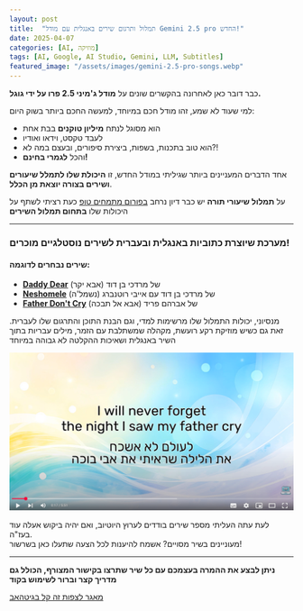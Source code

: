 ```yaml
---
layout: post
title:  "תמלול ותרגום שירים באנגלית עם מודל Gemini 2.5 pro החדש!"
date: 2025-04-07
categories: [AI, מוזיקה]
tags: [AI, Google, AI Studio, Gemini, LLM, Subtitles]
featured_image: "/assets/images/gemini-2.5-pro-songs.webp"
---
```



כבר דובר כאן לאחרונה בהקשרים שונים על **מודל ג'מיני 2.5 פרו על ידי גוגל.**

למי שעוד לא שמע, זהו מודל חכם במיוחד, למעשה החכם ביותר בשוק היום:

- הוא מסוגל לנתח **מיליון טוקנים** בבת אחת
- לעבד טקסט, וידאו ואודיו
- הוא טוב בתכנות, בשפות, ביצירת סיפורים, ובעצם במה לא?!
- והכל **לגמרי בחינם!**

אחד הדברים המעניינים ביותר שגיליתי במודל החדש, זו **היכולת שלו לתמלל שיעורים ושירים בצורה יוצאת מן הכלל**.

על **תמלול שיעורי תורה** יש כבר דיון נרחב [בפורום מתמחים טופ](https://mitmachim.top/post/933597) כעת רציתי לשתף על היכולות שלו **בתחום תמלול השירים**

---

### **מערכת שיוצרת כתוביות באנגלית ובעברית לשירים נוסטלגיים מוכרים!**


#### שירים נבחרים לדוגמה:

- **[Daddy Dear](https://youtu.be/MrQat2kpIXw)** (אבא יקר) של מרדכי בן דוד
- **[Neshomele](https://youtu.be/Xzm0Z2BNM4E)** (נשמל'ה) של מרדכי בן דוד עם אייבי רוטנברג
- **[Father Don't Cry](https://youtu.be/bK6B-WXvCZg)** (אבא אל תבכה) של אברהם פריד

מנסיוני, יכולות התמלול שלו מרשימות למדי, וגם הבנת התוכן והתרגום שלו לעברית. זאת גם כשיש מוזיקת רקע רועשת, מקהלה שמשתלבת עם הזמר, מילים עבריות בתוך השיר באנגלית ושאיכות ההקלטה לא גבוהה במיוחד

[![songs-subtitles.png](/assets/images/songs-subtitles.png) ](https://youtu.be/MrQat2kpIXw)

לעת עתה העליתי מספר שירים בודדים לערוץ היוטיוב, ואם יהיה ביקוש אעלה עוד בעז"ה.  
מעוניינים בשיר מסויים? אשמח להיענות לכל הצעה שתעלו כאן בשרשור!

---

**ניתן לבצע את ההמרה בעצמכם עם כל שיר שתרצו בקישור המצורף, הכולל גם מדריך קצר וברור לשימוש בקוד**

[מאגר לצפות זה קל בגיטהאב ](https://github.com/NHLOCAL/WatchZekal/tree/main/song_subtitler)
